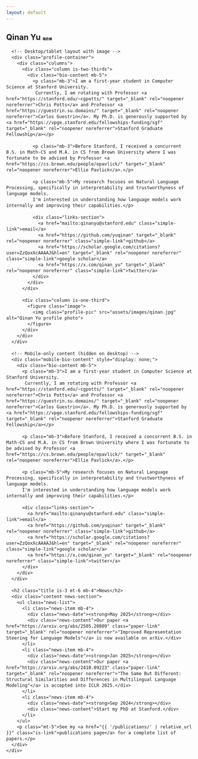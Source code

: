 ```yaml
---
layout: default
---
```


<div class="home">
  <section class="main-content">
    <div class="container">
      <h1 class="title is-1 mt-6 mb-4">Qinan Yu <span style="font-size: 0.4em; font-family: '仿宋', FangSong, STFangsong, serif;">喻启楠</span></h1>
      
      <!-- Desktop/tablet layout with image -->
      <div class="profile-container">
        <div class="columns">
          <div class="column is-two-thirds">
            <div class="bio-content mb-5">
              <p class="mb-3">I am a first-year student in Computer Science at Stanford University. 
               Currently, I am rotating with Professor <a href="https://stanford.edu/~cgpotts/" target="_blank" rel="noopener noreferrer">Chris Potts</a> and Professor <a href="https://guestrin.su.domains/" target="_blank" rel="noopener noreferrer">Carlos Guestrin</a>. My Ph.D. is generously supported by <a href="https://vpge.stanford.edu/fellowships-funding/sgf" target="_blank" rel="noopener noreferrer">Stanford Graduate Fellowship</a></p>
              
              <p class="mb-3">Before Stanford, I received a concurrent B.S. in Math-CS and M.A. in CS from Brown University where I was fortunate to be advised by Professor <a href="https://cs.brown.edu/people/epavlick/" target="_blank" rel="noopener noreferrer">Ellie Pavlick</a>.</p>
              
              <p class="mb-5">My research focuses on Natural Language Processing, specifically in interpretability and trustworthyness of language models. 
              I'm interested in understanding how language models work internally and improving their capabilities.</p>
              
              <div class="links-section">
                <a href="mailto:qinanyu@stanford.edu" class="simple-link">email</a>
                <a href="https://github.com/yuqinan" target="_blank" rel="noopener noreferrer" class="simple-link">github</a>
                <a href="https://scholar.google.com/citations?user=ZzQoxXcAAAAJ&hl=en" target="_blank" rel="noopener noreferrer" class="simple-link">google scholar</a>
                <a href="https://x.com/qinan_yu" target="_blank" rel="noopener noreferrer" class="simple-link">twitter</a>
              </div>
            </div>
          </div>
          
          <div class="column is-one-third">
            <figure class="image">
              <img class="profile-pic" src="assets/images/qinan.jpg" alt="Qinan Yu profile photo">
            </figure>
          </div>
        </div>
      </div>
      
      <!-- Mobile-only content (hidden on desktop) -->
      <div class="mobile-bio-content" style="display: none;">
        <div class="bio-content mb-5">
          <p class="mb-3">I am a first-year student in Computer Science at Stanford University. 
           Currently, I am rotating with Professor <a href="https://stanford.edu/~cgpotts/" target="_blank" rel="noopener noreferrer">Chris Potts</a> and Professor <a href="https://guestrin.su.domains/" target="_blank" rel="noopener noreferrer">Carlos Guestrin</a>. My Ph.D. is generously supported by <a href="https://vpge.stanford.edu/fellowships-funding/sgf" target="_blank" rel="noopener noreferrer">Stanford Graduate Fellowship</a></p>
          
          <p class="mb-3">Before Stanford, I received a concurrent B.S. in Math-CS and M.A. in CS from Brown University where I was fortunate to be advised by Professor <a href="https://cs.brown.edu/people/epavlick/" target="_blank" rel="noopener noreferrer">Ellie Pavlick</a>.</p>
          
          <p class="mb-5">My research focuses on Natural Language Processing, specifically in interpretability and trustworthyness of language models. 
          I'm interested in understanding how language models work internally and improving their capabilities.</p>
          
          <div class="links-section">
            <a href="mailto:qinanyu@stanford.edu" class="simple-link">email</a>
            <a href="https://github.com/yuqinan" target="_blank" rel="noopener noreferrer" class="simple-link">github</a>
            <a href="https://scholar.google.com/citations?user=ZzQoxXcAAAAJ&hl=en" target="_blank" rel="noopener noreferrer" class="simple-link">google scholar</a>
            <a href="https://x.com/qinan_yu" target="_blank" rel="noopener noreferrer" class="simple-link">twitter</a>
          </div>
        </div>
      </div>
      
      <h2 class="title is-3 mt-6 mb-4">News</h2>
      <div class="content news-section">
        <ul class="news-list">
          <li class="news-item mb-4">
            <div class="news-date"><strong>May 2025</strong></div>
            <div class="news-content">Our paper <a href="https://arxiv.org/abs/2505.20809" class="paper-link" target="_blank" rel="noopener noreferrer">"Improved Representation Steering for Language Models"</a> is now available on arXiv.</div>
          </li>
          <li class="news-item mb-4">
            <div class="news-date"><strong>Jan 2025</strong></div>
            <div class="news-content">Our paper <a href="https://arxiv.org/abs/2410.09223" class="paper-link" target="_blank" rel="noopener noreferrer">"The Same But Different: Structural Similarities and Differences in Multilingual Language Modeling"</a> is accepted into ICLR 2025.</div>
          </li>
          <li class="news-item mb-4">
            <div class="news-date"><strong>Sep 2024</strong></div>
            <div class="news-content">Start my PhD at Stanford.</div>
          </li>
        </ul>
        <p class="mt-5">See my <a href="{{ '/publications/' | relative_url }}" class="is-link">publications page</a> for a complete list of papers.</p>
      </div>
    </div>
  </section>
</div>

<style>
  .simple-link {
    display: inline-block;
    margin-right: 1rem;
    padding: 0.3rem 0.7rem;
    font-weight: 500;
    color: var(--stanford-cardinal);
    border: 2px solid var(--stanford-cardinal);
    background-color: transparent;
    text-decoration: none;
    transition: all 0.2s ease;
  }
  
  .simple-link:hover {
    background-color: var(--stanford-cardinal);
    color: white;
  }
  
  .news-list {
    list-style-type: none !important;
    margin-left: 0 !important;
    padding-left: 0;
  }
  
  .news-item {
    display: flex;
    align-items: flex-start;
  }
  
  .news-date {
    min-width: 120px;
    color: #555;
    padding-right: 1rem;
    flex-shrink: 0;
  }
  
  .news-content {
    flex: 1;
  }
  
  .bio-content {
    line-height: 1.7;
  }
  
  .links-section {
    margin-top: 2rem;
  }
  
  /* Show mobile content only on mobile */
  @media screen and (max-width: 480px) {
    .mobile-bio-content {
      display: block !important;
    }
  }
</style> 